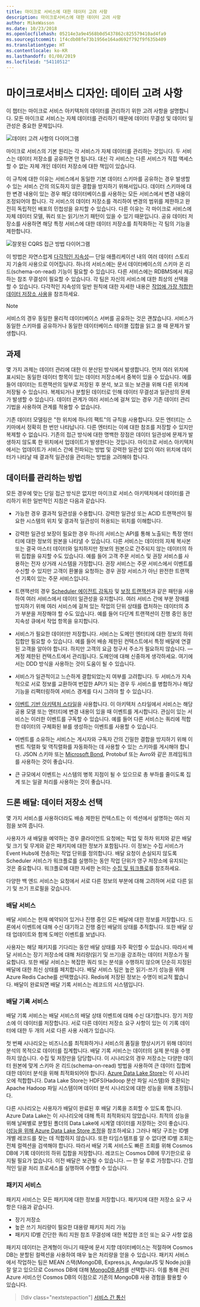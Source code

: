 ```yaml
---
title: 마이크로 서비스에 대한 데이터 고려 사항
description: 마이크로서비스에 대한 데이터 고려 사항
author: MikeWasson
ms.date: 10/23/2018
ms.openlocfilehash: 05214e3a9e4568b0d5437862c825579410ad4fa9
ms.sourcegitcommit: 1f4cdb08fe73b1956e164ad692f792f9f635b409
ms.translationtype: HT
ms.contentlocale: ko-KR
ms.lasthandoff: 01/08/2019
ms.locfileid: "54110512"
---
```

# <a name="designing-microservices-data-considerations"></a>마이크로서비스 디자인: 데이터 고려 사항

이 챕터는 마이크로 서비스 아키텍처의 데이터를 관리하기 위한 고려 사항을 설명합니다. 모든 마이크로 서비스는 자체 데이터를 관리하기 때문에 데이터 무결성 및 데이터 일관성은 중요한 문제입니다.

![데이터 고려 사항의 다이어그램](./images/data-considerations.png)

마이크로 서비스의 기본 원리는 각 서비스가 자체 데이터를 관리하는 것입니다. 두 서비스는 데이터 저장소를 공유하면 안 됩니다. 대신 각 서비스는 다른 서비스가 직접 액세스할 수 없는 자체 개인 데이터 저장소에 대한 책임이 있습니다.

이 규칙에 대한 이유는 서비스에서 동일한 기본 데이터 스키마를 공유하는 경우 발생할 수 있는 서비스 간의 의도하지 않은 결합을 방지하기 위해서입니다. 데이터 스키마에 대한 변경 내용이 있는 경우 해당 데이터베이스를 사용하는 모든 서비스에서 변경 내용이 조정되어야 합니다. 각 서비스의 데이터 저장소를 격리하여 변경의 범위를 제한하고 완전히 독립적인 배포의 민첩성을 유지할 수 있습니다. 다른 이유는 각 마이크로 서비스에 자체 데이터 모델, 쿼리 또는 읽기/쓰기 패턴이 있을 수 있기 때문입니다. 공유 데이터 저장소를 사용하면 해당 특정 서비스에 대한 데이터 저장소를 최적화하는 각 팀의 기능을 제한합니다.

![잘못된 CQRS 접근 방법 다이어그램](../guide/architecture-styles/images/cqrs-microservices-wrong.png)

이 방법은 자연스럽게 [다각적인 지속성](https://martinfowler.com/bliki/PolyglotPersistence.html)&mdash; 단일 애플리케이션 내의 여러 데이터 스토리지 기술의 사용으로 이어집니다. 하나의 서비스에는 문서 데이터베이스의 스키마 온 리드(schema-on-read) 기능이 필요할 수 있습니다. 다른 서비스에는 RDBMS에서 제공하는 참조 무결성이 필요할 수 있습니다. 각 팀은 자신의 서비스에 대한 최상의 선택을 할 수 있습니다. 다각적인 지속성의 일반 원칙에 대한 자세한 내용은 [작업에 가장 적합한 데이터 저장소 사용](../guide/design-principles/use-the-best-data-store.md)을 참조하세요.

> [!NOTE]
> 서비스의 경우 동일한 물리적 데이터베이스 서버를 공유하는 것은 괜찮습니다. 서비스가 동일한 스키마를 공유하거나 동일한 데이터베이스 테이블 집합을 읽고 쓸 때 문제가 발생합니다.

## <a name="challenges"></a>과제

몇 가지 과제는 데이터 관리에 대한 이 분산된 방식에서 발생합니다. 먼저 여러 위치에 표시되는 동일한 데이터 항목이 있는 데이터 저장소에서 중복이 있을 수 있습니다. 예를 들어 데이터는 트랜잭션의 일부로 저장된 후 분석, 보고 또는 보관을 위해 다른 위치에 저장될 수 있습니다. 복제되거나 분할된 데이터로 인해 데이터 무결성과 일관성의 문제가 발생할 수 있습니다. 데이터 관계가 여러 서비스에 걸쳐 있는 경우 기존 데이터 관리 기법을 사용하여 관계를 적용할 수 없습니다.

기존 데이터 모델링은 "한 위치에 하나의 팩트"의 규칙을 사용합니다. 모든 엔터티는 스키마에서 정확히 한 번만 나타납니다. 다른 엔터티는 이에 대한 참조를 저장할 수 있지만 복제할 수 없습니다. 기존의 접근 방식에 대한 명백한 장점은 데이터 일관성에 문제가 발생하지 않도록 한 위치에서 업데이트가 발생한다는 것입니다. 마이크로 서비스 아키텍처에서는 업데이트가 서비스 간에 전파되는 방법 및 강력한 일관성 없이 여러 위치에 데이터가 나타날 때 결과적 일관성을 관리하는 방법을 고려해야 합니다.

## <a name="approaches-to-managing-data"></a>데이터를 관리하는 방법

모든 경우에 맞는 단일 접근 방식은 없지만 마이크로 서비스 아키텍처에서 데이터를 관리하기 위한 일반적인 지침은 다음과 같습니다.

- 가능한 경우 결과적 일관성을 수용합니다. 강력한 일관성 또는 ACID 트랜잭션이 필요한 시스템의 위치 및 결과적 일관성이 허용되는 위치를 이해합니다.

- 강력한 일관성 보장이 필요한 경우 하나의 서비스는 API를 통해 노출되는 특정 엔터티에 대한 정보의 원본을 나타낼 수 있습니다. 다른 서비스는 데이터의 자체 복사본 또는 결국 마스터 데이터와 일치하지만 정보의 원본으로 간주되지 않는 데이터의 하위 집합을 유지할 수도 있습니다. 예를 들어 고객 주문 서비스 및 권장 서비스를 사용하는 전자 상거래 시스템을 가정합니다. 권장 서비스는 주문 서비스에서 이벤트를 수신할 수 있지만 고객이 환불을 요청하는 경우 권장 서비스가 아닌 완전한 트랜잭션 기록이 있는 주문 서비스입니다.

- 트랜잭션의 경우 [Scheduler 에이전트 감독자](../patterns/scheduler-agent-supervisor.md) 및 [보정 트랜잭션](../patterns/compensating-transaction.md)과 같은 패턴을 사용하여 여러 서비스에서 데이터 일관성을 유지합니다.  여러 서비스 간에 부분 장애를 방지하기 위해 여러 서비스에 걸쳐 있는 작업의 단위 상태를 캡처하는 데이터의 추가 부분을 저장해야 할 수도 있습니다. 예를 들어 다단계 트랜잭션이 진행 중인 동안 지속성 큐에서 작업 항목을 유지합니다.

- 서비스가 필요한 데이터만 저장합니다. 서비스는 도메인 엔터티에 대한 정보의 하위 집합만 필요할 수 있습니다. 예를 들어 배송 제한된 컨텍스트에서 특정 배달에 연결된 고객을 알아야 합니다. 하지만 고객의 요금 청구서 주소가 필요하지 않습니다. &mdash; 계정 제한된 컨텍스트에서 관리됩니다. 도메인에 대해 신중하게 생각하세요. 여기에서는 DDD 방식을 사용하는 것이 도움이 될 수 있습니다.

- 서비스가 일관적이고 느슨하게 결합되었는지 여부를 고려합니다. 두 서비스가 지속적으로 서로 정보를 교환하여 번잡한 API가 되는 경우 두 서비스를 병합하거나 해당 기능을 리팩터링하여 서비스 경계를 다시 그려야 할 수 있습니다.

- [이벤트 기반 아키텍처 스타일](../guide/architecture-styles/event-driven.md)을 사용합니다. 이 아키텍처 스타일에서 서비스는 해당 공용 모델 또는 엔터티에 변경 내용이 있을 때 이벤트를 게시합니다. 관심이 있는 서비스는 이러한 이벤트를 구독할 수 있습니다. 예를 들어 다른 서비스는 쿼리에 적합한 데이터의 구체화된 뷰를 생성하는 이벤트를 사용할 수 있습니다.

- 이벤트를 소유하는 서비스는 게시자와 구독자 간의 긴밀한 결합을 방지하기 위해 이벤트 직렬화 및 역직렬화를 자동화하는 데 사용할 수 있는 스키마를 게시해야 합니다. JSON 스키마 또는 [Microsoft Bond](https://github.com/Microsoft/bond), Protobuf 또는 Avro와 같은 프레임워크를 사용하는 것이 좋습니다.

- 큰 규모에서 이벤트는 시스템의 병목 지점이 될 수 있으므로 총 부하를 줄이도록 집계 또는 일괄 처리를 사용하는 것이 좋습니다.

## <a name="drone-delivery-choosing-the-data-stores"></a>드론 배달: 데이터 저장소 선택

몇 가지 서비스를 사용하더라도 배송 제한된 컨텍스트는 이 섹션에서 설명하는 여러 지점을 보여 줍니다.

사용자가 새 배달을 예약하는 경우 클라이언트 요청에는 픽업 및 하차 위치와 같은 배달 및 크기 및 무게와 같은 패키지에 대한 정보가 포함됩니다. 이 정보는 수집 서비스가 Event Hubs에 전송하는 작업 단위를 정의합니다. 배달 요청이 손실되지 않도록 Scheduler 서비스가 워크플로를 실행하는 동안 작업 단위가 영구 저장소에 유지되는 것은 중요합니다. 워크플로에 대한 자세한 논의는 [수집 및 워크플로](./ingestion-workflow.md)를 참조하세요.

다양한 백 엔드 서비스는 요청에서 서로 다른 정보의 부분에 대해 고려하며 서로 다른 읽기 및 쓰기 프로필을 갖습니다.

### <a name="delivery-service"></a>배달 서비스

배달 서비스는 현재 예약되어 있거나 진행 중인 모든 배달에 대한 정보를 저장합니다. 드론에서 이벤트에 대해 수신 대기하고 진행 중인 배달의 상태를 추적합니다. 또한 배달 상태 업데이트와 함께 도메인 이벤트를 보냅니다.

사용자는 해당 패키지를 기다리는 동안 배달 상태를 자주 확인할 수 있습니다. 따라서 배달 서비스는 장기 저장소에 대해 처리량(읽기 및 쓰기)을 강조하는 데이터 저장소가 필요합니다. 또한 배달 서비스는 복잡한 쿼리 또는 분석을 수행하지 않으며 단순히 지정된 배달에 대한 최신 상태를 페치합니다. 배달 서비스 팀은 높은 읽기-쓰기 성능을 위해 Azure Redis Cache를 선택했습니다. Redis에 저장된 정보는 수명이 비교적 짧습니다. 배달이 완료되면 배달 기록 서비스는 레코드의 시스템입니다.

### <a name="delivery-history-service"></a>배달 기록 서비스

배달 기록 서비스는 배달 서비스의 배달 상태 이벤트에 대해 수신 대기합니다. 장기 저장소에 이 데이터를 저장합니다. 서로 다른 데이터 저장소 요구 사항이 있는 이 기록 데이터에 대한 두 개의 서로 다른 사용 사례가 있습니다.

첫 번째 시나리오는 비즈니스를 최적화하거나 서비스의 품질을 향상시키기 위해 데이터 분석의 목적으로 데이터를 집계합니다. 배달 기록 서비스는 데이터의 실제 분석을 수행하지 않습니다. 수집 및 저장만을 담당합니다. 이 시나리오의 경우 저장소는 다양한 데이터 원본에 맞게 스키마 온 리드(schema-on-read) 방법을 사용하여 큰 데이터 집합에 대한 데이터 분석을 위해 최적화되어야 합니다. [Azure Data Lake Store](/azure/data-lake-store/)는 이 시나리오에 적합합니다. Data Lake Store는 HDFS(Hadoop 분산 파일 시스템)와 호환되는 Apache Hadoop 파일 시스템이며 데이터 분석 시나리오에 대한 성능을 위해 조정됩니다.

다른 시나리오는 사용자가 배달이 완료된 후 배달 기록을 조회할 수 있도록 합니다. Azure Data Lake는 이 시나리오에 대해 특히 최적화되지 않았습니다. 최적의 성능을 위해 날짜별로 분할된 폴더의 Data Lake에 시계열 데이터를 저장하는 것이 좋습니다. ([성능을 위해 Azure Data Lake Store 조정](/azure/data-lake-store/data-lake-store-performance-tuning-guidance)을 참조하세요.) 그러나 해당 구조는 ID별 개별 레코드를 찾는 데 적합하지 않습니다. 또한 타임스탬프를 알 수 없다면 ID별 조회는 전체 컬렉션을 검색해야 합니다. 따라서 배달 기록 서비스도 빠른 조회를 위해 Cosmos DB에 기록 데이터의 하위 집합을 저장합니다. 레코드는 Cosmos DB에 무기한으로 유지될 필요가 없습니다. 이전 배달은 보관될 수 있습니다. &mdash; 한 달 후로 가정합니다. 간헐적인 일괄 처리 프로세스를 실행하여 수행할 수 있습니다.

### <a name="package-service"></a>패키지 서비스

패키지 서비스는 모든 패키지에 대한 정보를 저장합니다. 패키지에 대한 저장소 요구 사항은 다음과 같습니다.

- 장기 저장소
- 높은 쓰기 처리량이 필요한 대용량 패키지 처리 가능
- 패키지 ID별 간단한 쿼리 지원 참조 무결성에 대한 복잡한 조인 또는 요구 사항 없음

패키지 데이터는 관계형이 아니기 때문에 문서 지향 데이터베이스는 적절하며 Cosmos DB는 분할된 컬렉션을 사용하여 매우 높은 처리량을 얻을 수 있습니다. 패키지 서비스에서 작업하는 팀은 MEAN 스택(MongoDB, Express.js, AngularJS 및 Node.js)을 잘 알고 있으므로 Cosmos DB에 대해 [MongoDB API](/azure/cosmos-db/mongodb-introduction)를 선택합니다. 이를 통해 관리 Azure 서비스인 Cosmos DB의 이점으로 기존의 MongoDB 사용 경험을 활용할 수 있습니다.

> [!div class="nextstepaction"]
> [서비스 간 통신](./interservice-communication.md)